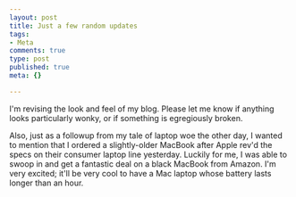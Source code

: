 ```yaml
--- 
layout: post
title: Just a few random updates
tags: 
- Meta
comments: true
type: post
published: true
meta: {}

---
```

I'm revising the look and feel of my blog. Please let me know if anything looks particularly wonky, or if something is egregiously broken.

  Also, just as a followup from my tale of laptop woe the other day, I wanted to mention that I ordered a slightly-older MacBook after Apple rev'd the specs on their consumer laptop line yesterday. Luckily for me, I was able to swoop in and get a fantastic deal on a black MacBook from Amazon. I'm very excited; it'll be very cool to have a Mac laptop whose battery lasts longer than an hour.
